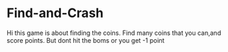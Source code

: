 # Find-and-Crash
Hi 
this game is about finding the coins. Find many coins that you can,and score points.
But dont hit the boms or you get -1 point

